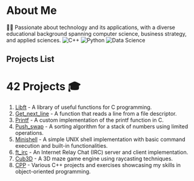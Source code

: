 # About Me
👨‍💻 Passionate about technology and its applications, with a diverse educational background spanning computer science, business strategy, and applied sciences.
![C++](https://img.shields.io/badge/C++-Advanced-blue?logo=c%2B%2B)
![Python](https://img.shields.io/badge/Python-Intermediate-yellow?logo=python)
![Data Science](https://img.shields.io/badge/Data%20Science-Proficient-green?logo=datacamp)

## Projects List
# 42 Projects 🎓
1. [Libft](https://github.com/alpyt42/libft) - A library of useful functions for C programming.
2. [Get_next_line](https://github.com/alpyt42/get_next_line) - A function that reads a line from a file descriptor.
3. [Printf](https://github.com/alpyt42/ft_printf) - A custom implementation of the printf function in C.
4. [Push_swap](https://github.com/alpyt42/push_swap) - A sorting algorithm for a stack of numbers using limited operations.
5. [Minishell](https://github.com/alpyt42/minishell) - A simple UNIX shell implementation with basic command execution and built-in functionalities.
7. [ft_irc](https://github.com/alpyt42/ft_irc) - An Internet Relay Chat (IRC) server and client implementation.
8. [Cub3D](https://github.com/alpyt42/cub3d) - A 3D maze game engine using raycasting techniques.
9. [CPP](https://github.com/alpyt42/cpp) - Various C++ projects and exercises showcasing my skills in object-oriented programming.
